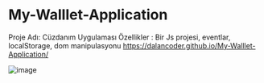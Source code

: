 # My-Walllet-Application

Proje Adı: Cüzdanım Uygulaması
Özellikler : Bir Js projesi, eventlar, localStorage, dom manipulasyonu
https://dalancoder.github.io/My-Walllet-Application/

![image](https://github.com/user-attachments/assets/98964d05-8f8c-402c-9f5b-5389af662b9b)
